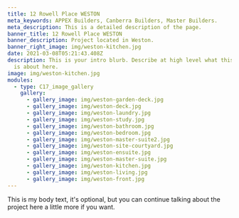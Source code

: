 ```yaml
---
title: 12 Rowell Place WESTON
meta_keywords: APPEX Builders, Canberra Builders, Master Builders.
meta_description: This is a detailed description of the page.
banner_title: 12 Rowell Place WESTON
banner_description: Project located in Weston.
banner_right_image: img/weston-kitchen.jpg
date: 2021-03-08T05:21:43.408Z
description: This is your intro blurb. Describe at high level what this project
  is about here.
image: img/weston-kitchen.jpg
modules:
  - type: C17_image_gallery
    gallery:
      - gallery_image: img/weston-garden-deck.jpg
      - gallery_image: img/weston-deck.jpg
      - gallery_image: img/weston-laundry.jpg
      - gallery_image: img/weston-study.jpg
      - gallery_image: img/weston-bathroom.jpg
      - gallery_image: img/weston-bedroom.jpg
      - gallery_image: img/weston-master-suite2.jpg
      - gallery_image: img/weston-site-courtyard.jpg
      - gallery_image: img/weston-ensuite.jpg
      - gallery_image: img/weston-master-suite.jpg
      - gallery_image: img/weston-kitchen.jpg
      - gallery_image: img/weston-living.jpg
      - gallery_image: img/weston-front.jpg
---
```

This is my body text, it's optional, but you can continue talking about the project here a little more if you want.